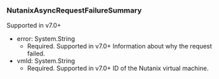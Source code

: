 ### NutanixAsyncRequestFailureSummary
Supported in v7.0+

- error: System.String
  - Required. Supported in v7.0+
Information about why the request failed.
- vmId: System.String
  - Required. Supported in v7.0+
ID of the Nutanix virtual machine.
